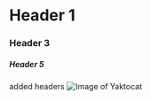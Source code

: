 # Header 1
### Header 3
##### Header 5
added headers
![Image of Yaktocat](https://octodex.github.com/images/yaktocat.png)
